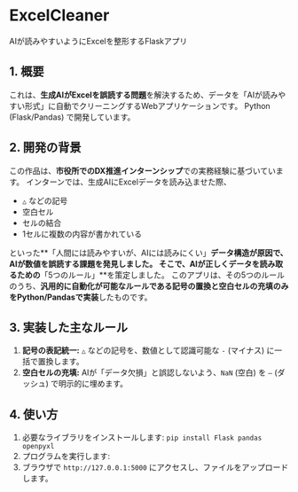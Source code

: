 # ExcelCleaner
AIが読みやすいようにExcelを整形するFlaskアプリ

## 1. 概要
これは、**生成AIがExcelを誤読する問題**を解決するため、データを「AIが読みやすい形式」に自動でクリーニングするWebアプリケーションです。
Python (Flask/Pandas) で開発しています。

## 2. 開発の背景
この作品は、**市役所でのDX推進インターンシップ**での実務経験に基づいています。
インターンでは、生成AIにExcelデータを読み込ませた際、
* `△` などの記号
* 空白セル
* セルの結合
* 1セルに複数の内容が書かれている

といった**「人間には読みやすいが、AIには読みにくい」**データ構造が原因で、AIが数値を誤読する課題を発見しました。
そこで、AIが正しくデータを読み取るための**「5つのルール」**を策定しました。
このアプリは、その5つのルールのうち、**汎用的に自動化が可能なルールである記号の置換と空白セルの充填のみをPython/Pandasで実装**したものです。

## 3. 実装した主なルール
1.  **記号の表記統一:** `△` などの記号を、数値として認識可能な `-` (マイナス) に一括で置換します。
2.  **空白セルの充填:** AIが「データ欠損」と誤認しないよう、`NaN` (空白) を `—` (ダッシュ) で明示的に埋めます。

## 4. 使い方
1.  必要なライブラリをインストールします:
    `pip install Flask pandas openpyxl`
2.  プログラムを実行します:
3.  ブラウザで `http://127.0.0.1:5000` にアクセスし、ファイルをアップロードします。
